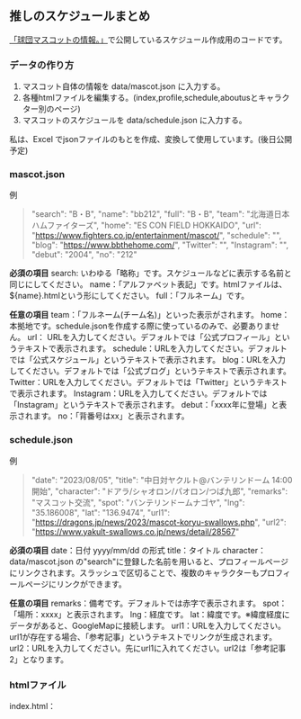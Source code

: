 ## 推しのスケジュールまとめ

[「球団マスコットの情報。」](https://baseball-mascot.com)で公開しているスケジュール作成用のコードです。

### データの作り方

1. マスコット自体の情報を data/mascot.json に入力する。
2. 各種htmlファイルを編集する。(index,profile,schedule,aboutusとキャラクター別のページ)
3. マスコットのスケジュールを data/schedule.json に入力する。

私は、Excel でjsonファイルのもとを作成、変換して使用しています。(後日公開予定)

### mascot.json
例
>"search": "B・B",
>"name": "bb212",
>"full": "B・B",
>"team": "北海道日本ハムファイターズ",
>"home": "ES CON FIELD HOKKAIDO",
>"url": "https://www.fighters.co.jp/entertainment/mascot/",
>"schedule": "",
>"blog": "https://www.bbthehome.com/",
>"Twitter": "",
>"Instagram": "",
>"debut": "2004",
>"no": "212"

**必須の項目**
search: いわゆる「略称」です。スケジュールなどに表示する名前と同じにしてください。
name：「アルファベット表記」です。htmlファイルは、${name}.htmlという形にしてください。
full：「フルネーム」です。

**任意の項目**
team：「フルネーム(チーム名)」といった表示がされます。
home：本拠地です。schedule.jsonを作成する際に使っているのみで、必要ありません。
url： URLを入力してください。デフォルトでは「公式プロフィール」というテキストで表示されます。
schedule：URLを入力してください。デフォルトでは「公式スケジュール」というテキストで表示されます。
blog：URLを入力してください。デフォルトでは「公式ブログ」というテキストで表示されます。
Twitter：URLを入力してください。デフォルトでは「Twitter」というテキストで表示されます。
Instagram：URLを入力してください。デフォルトでは「Instagram」というテキストで表示されます。
debut：「xxxx年に登場」と表示されます。
no：「背番号はxx」と表示されます。


### schedule.json
例

> "date": "2023/08/05",
> "title": "中日対ヤクルト@バンテリンドーム 14:00 開始",
> "character": "ドアラ/シャオロン/パオロン/つば九郎",
> "remarks": "マスコット交流",
> "spot": "バンテリンドームナゴヤ",
> "lng": "35.186008",
> "lat": "136.9474",
> "url1": "https://dragons.jp/news/2023/mascot-koryu-swallows.php",
> "url2": "https://www.yakult-swallows.co.jp/news/detail/28567"

**必須の項目**
date：日付 yyyy/mm/dd の形式
title：タイトル
character：data/mascot.json の"search"に登録した名前を用いると、プロフィールページにリンクされます。スラッシュで区切ることで、複数のキャラクターもプロフィールページにリンクができます。

**任意の項目**
remarks：備考です。デフォルトでは赤字で表示されます。
spot：「場所：xxxx」と表示されます。
lng：経度です。
lat：緯度です。※緯度経度にデータがあると、GoogleMapに接続します。
url1：URLを入力してください。url1が存在する場合、「参考記事」というテキストでリンクが生成されます。
url2：URLを入力してください。先にurl1に入れてください。url2は「参考記事2」となります。

### htmlファイル
index.html：